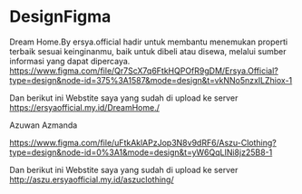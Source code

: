 # DesignFigma
Dream Home.By ersya.official  hadir untuk membantu menemukan  properti terbaik sesuai keinginanmu, baik untuk dibeli  atau disewa, melalui sumber informasi yang dapat dipercaya.
https://www.figma.com/file/Qr7ScX7q6FtkHQPOfR9gDM/Ersya.Official?type=design&node-id=375%3A1587&mode=design&t=vkNNo5nzxILZhiox-1

Dan berikut ini Webstite saya yang sudah di upload ke server
https://ersyaofficial.my.id/DreamHome./




Azuwan Azmanda

https://www.figma.com/file/uFtkAklAPzJop3N8v9dRF6/Aszu-Clothing?type=design&node-id=0%3A1&mode=design&t=yW6QqLINi8jz25B8-1

Dan berikut ini Webstite saya yang sudah di upload ke server
http://aszu.ersyaofficial.my.id/aszuclothing/
